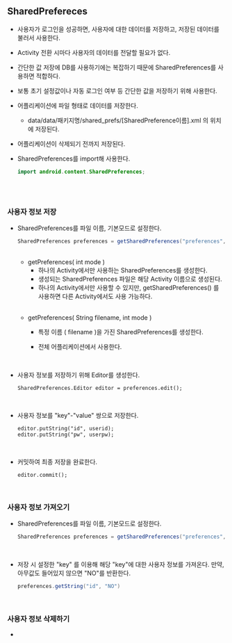 ## SharedPrefereces

- 사용자가 로그인을 성공하면, 사용자에 대한 데이터를 저장하고, 저장된 데이터를 불러서 사용한다.
- Activity 전환 시마다 사용자의 데이터를 전달할 필요가 없다. 
- 간단한 값 저장에 DB를 사용하기에는 복잡하기 때문에 SharedPreferences를 사용하면 적합하다.
- 보통 초기 설정값이나 자동 로그인 여부 등 간단한 값을 저장하기 위해 사용한다.
- 어플리케이션에 파일 형태로 데이터를 저장한다.
  - data/data/패키지명/shared_prefs/[SharedPreference이름].xml 의 위치에 저장된다.
- 어플리케이션이 삭제되기 전까지 저장된다. 

- SharedPreferences를 import해 사용한다.

  ```java
  import android.content.SharedPreferences;
  ```

  

<br><br>

### 사용자 정보 저장

- SharedPreferences를 파일 이름, 기본모드로 설정한다.

  ```java
  SharedPreferences preferences = getSharedPreferences("preferences", MODE_PRIVATE);
  ```

  <br>

  - getPreferences( int mode ) 
    - 하나의 Activity에서만 사용하는 SharedPreferences를 생성한다.
    - 생성되는 SharedPreferences 파일은 해당 Activity 이름으로 생성된다.
    - 하나의 Activity에서만 사용할 수 있지만, getSharedPreferences() 를 사용하면 다른 Activity에서도 사용 가능하다.

  <br>

  - getPreferences( String filename, int mode ) 

    - 특정 이름 ( filename )을 가진 SharedPreferences를 생성한다.

    - 전체 어플리케이션에서 사용한다.

  <br>

- 사용자 정보를 저장하기 위해 Editor를 생성한다.

  ```
  SharedPreferences.Editor editor = preferences.edit();
  ```

  <br>

- 사용자 정보를 "key"-"value" 쌍으로 저장한다.

  ```
  editor.putString("id", userid);
  editor.putString("pw", userpw);
  ```

  <br>

- 커밋하여 최종 저장을 완료한다.

  ```
  editor.commit();
  ```

  <br>



### 사용자 정보 가져오기

- SharedPreferences를 파일 이름, 기본모드로 설정한다.

  ```java
  SharedPreferences preferences = getSharedPreferences("preferences", MODE_PRIVATE);
  ```

  <br>

- 저장 시 설정한 "key" 를 이용해 해당 "key"에 대한 사용자 정보를 가져온다. 만약, 아무값도 들어있지 않으면 "NO"를 반환한다.

  ```java
  preferences.getString("id", "NO")
  ```

  <br>



### 사용자 정보 삭제하기

- 

